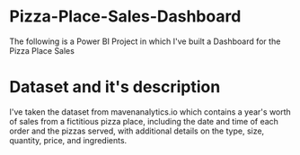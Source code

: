 # Pizza-Place-Sales-Dashboard

The following is a Power BI Project in which I've built a Dashboard for the Pizza Place Sales

# Dataset and it's description

I've taken the dataset from mavenanalytics.io which contains a year's worth of sales from a fictitious pizza place, including the date and time of each order and the pizzas served, with additional details on the type, size, quantity, price, and ingredients.

